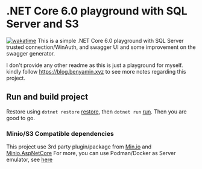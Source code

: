 # .NET Core 6.0 playground with SQL Server and S3
[![wakatime](https://wakatime.com/badge/user/61ea0986-ad92-4f11-a269-8a63ad48b2cc/project/49f0cfe9-2ee8-4737-a9a8-129f4f163b7c.svg)](https://wakatime.com/badge/user/61ea0986-ad92-4f11-a269-8a63ad48b2cc/project/49f0cfe9-2ee8-4737-a9a8-129f4f163b7c)
This is a simple .NET Core 6.0 playground with SQL Server trusted connection/WinAuth, and swagger UI and some improvement on the swagger generator. 

I don't provide any other readme as this is just a playground for myself. kindly follow https://blog.benyamin.xyz to see more notes regarding this project. 

## Run and build project

Restore using `dotnet restore` [restore](https://docs.microsoft.com/en-us/dotnet/core/tools/dotnet-restore), then `dotnet run` [run](https://docs.microsoft.com/en-us/dotnet/core/tools/dotnet-run). Then you are good to go.


### Minio/S3 Compatible dependencies

This project use 3rd party plugin/package from [Min.io](https://www.nuget.org/packages/Minio/) and [Minio.AspNetCore](https://github.com/appany/Minio.AspNetCore)
For more, you can use Podman/Docker as Server emulator, see [here](https://min.io/download#/docker)

